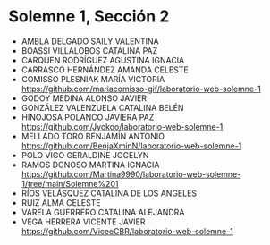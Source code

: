 # Solemne 1, Sección 2
* AMBLA DELGADO SAILY VALENTINA
* BOASSI VILLALOBOS CATALINA PAZ
* CARQUEN RODRÍGUEZ AGUSTINA IGNACIA
* CARRASCO HERNÁNDEZ AMANDA CELESTE
* COMISSO PLESNIAK MARÍA VICTORIA https://github.com/mariacomisso-gif/laboratorio-web-solemne-1
* GODOY MEDINA ALONSO JAVIER
* GONZÁLEZ VALENZUELA CATALINA BELÉN
* HINOJOSA POLANCO JAVIERA PAZ https://github.com/Jyokoo/laboratorio-web-solemne-1
* MELLADO TORO BENJAMÍN ANTONIO https://github.com/BenjaXminN/laboratorio-web-solemne-1
* POLO VIGO GERALDINE JOCELYN
* RAMOS DONOSO MARTINA IGNACIA https://github.com/Martina9990/laboratorio-web-solemne-1/tree/main/Solemne%201
* RÍOS VELÁSQUEZ CATALINA DE LOS ANGELES
* RUIZ ALMA CELESTE
* VARELA GUERRERO CATALINA ALEJANDRA
* VEGA HERRERA VICENTE JAVIER https://github.com/ViceeCBR/laboratorio-web-solemne-1
